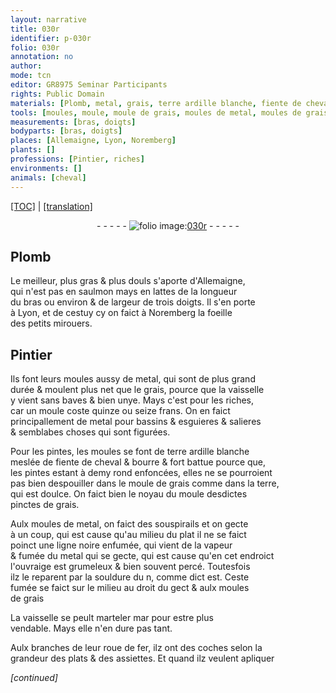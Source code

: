 ```yaml
---
layout: narrative
title: 030r
identifier: p-030r
folio: 030r
annotation: no
author:
mode: tcn
editor: GR8975 Seminar Participants
rights: Public Domain
materials: [Plomb, metal, grais, terre ardille blanche, fiente de cheval, bourre, terre, souldure, fer]
tools: [moules, moule, moule de grais, moules de metal, moules de grais, roue de fer]
measurements: [bras, doigts]
bodyparts: [bras, doigts]
places: [Allemaigne, Lyon, Noremberg]
plants: []
professions: [Pintier, riches]
environments: []
animals: [cheval]
---
```


<p><a href="{{ site.baseurl }}/normalized/">[TOC]</a> | <a href="{{ site.baseurl }}/texts/p-030r_tl/" target="_blank">[translation]</a></p><div class="folio" align="center">- - - - - <a href="http://gallica.bnf.fr/ark:/12148/btv1b10500001g/f65.image" target="_blank"><img src="https://cu-mkp.github.io/2017-workshop-edition/assets/photo-icon.png" alt="folio image: " style="display:inline-block; margin-bottom:-3px;"/>030r</a> - - - - - </div>  
  

## <span class="m">Plomb</span>

 
Le meilleur, plus gras & plus douls s'aporte d'<span class="pl">Allemaigne</span>,<br/> qui n'est pas en saulmon mays en lattes de la longueur<br/> du <span class="ms"><span class="bp">bras</span></span> ou environ & de largeur de trois <span class="ms"><span class="bp">doigts</span></span>. Il s'en porte<br/> à <span class="pl">Lyon</span>, et de cestuy cy on faict à <span class="pl">Noremberg</span> la foeille<br/> des petits mirouers.
 
 
  

## <span class="pro">Pintier</span>

 
Ils font leurs <span class="tl">moules</span> aussy de <span class="m">metal</span>, qui sont de plus grand<br/> durée & moulent plus net que le <span class="m">grais</span>, pource que la vaisselle<br/> y vient sans baves & bien unye. Mays c'est pour les <span class="pro">riches</span>,<br/> car un <span class="tl">moule</span> coste quinze ou seize <span class="cn">frans</span>. On en faict<br/> principallem<span class="exp">ent</span> de <span class="m">metal</span> pour bassins & esguieres & salieres<br/> & semblabes choses qui sont figurées.
 
Pour les pintes, les <span class="tl">moules</span> se font de <span class="m">terre ardille blanche</span><br/> meslée de <span class="m">fiente de <span class="al">cheval</span></span> & <span class="m">bourre</span> & fort battue pource que,<br/> les pintes estant à demy rond enfoncées, elles ne se pourroient<br/> pas bien despouiller dans le <span class="tl">moule de <span class="m">grais</span></span> co<span class="exp">mm</span>e dans la <span class="m">terre</span>,<br/> qui est doulce. On faict bien le noyau du <span class="tl">moule</span> desdictes<br/> pinctes de <span class="m">grais</span>.
 
Aulx <span class="tl">moules de <span class="m">metal</span></span>, on faict des souspirails et on gecte<br/> à un coup, qui est cause qu'au milieu du plat il ne se faict<br/> poinct une ligne noire enfumée, qui vient de la vapeur<br/> & fumée du <span class="m">metal</span> qui se gecte, qui est cause qu'en cet endroict<br/> l'ouvraige est grumeleux & bien souvent percé. Toutesfois<br/> ilz le reparent par la <span class="m">souldure</span> <span class="del">du n</span>, co<span class="exp">mm</span>e dict est. Ceste<br/> fumée se faict sur le milieu au droit du gect & aulx <span class="tl">moules<br/> de <span class="m">grais</span></span>
 
La vaisselle se peult marteler <span class="del">mar</span> pour estre plus<br/> vendable. Mays elle n'en dure pas tant.
 
Aulx branches de leur <span class="tl">roue de <span class="m">fer</span></span>, ilz ont des coches selon la<br/> grandeur des plats & des assiettes. Et quand ilz veulent apliquer
 
*[continued]*
 
